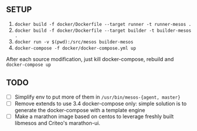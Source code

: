 ## SETUP
1. `docker build -f docker/Dockerfile --target runner -t runner-mesos .`
2. `docker build -f docker/Dockerfile --target builder -t builder-mesos .`
3. `docker run -v $(pwd):/src/mesos builder-mesos`
4. `docker-compose -f docker/docker-compose.yml up`

After each source modification, just kill docker-compose, rebuild and `docker-compose up`

## TODO
 - [ ] Simplify env to put more of them in `/usr/bin/mesos-{agent, master}`
 - [ ] Remove extends to use 3.4 docker-compose only: simple solution is to
   generate the docker-compose with a template engine
 - [ ] Make a marathon image based on centos to leverage freshly built libmesos
   and Criteo's marathon-ui.
